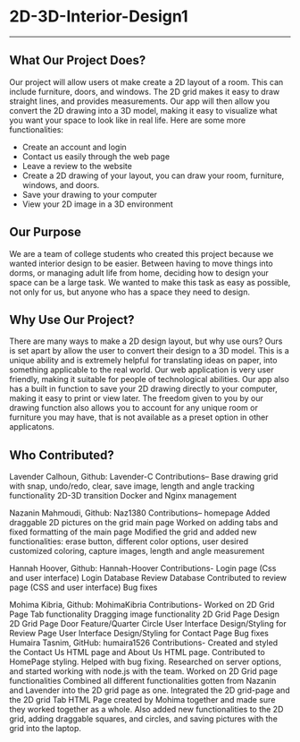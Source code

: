 # 2D-3D-Interior-Design1
-----
## What Our Project Does?
Our project will allow users ot make create a 2D layout of a room. This can include furniture, doors, and windows. The 2D grid makes it easy to draw straight lines, and provides measurements. Our app will then allow you convert the 2D drawing into a 3D model, making it easy to visualize what you want your space to look like in real life. Here are some more functionalities:
- Create an account and login
- Contact us easily through the web page
- Leave a review to the website
- Create a 2D drawing of your layout, you can draw your room, furniture, windows, and doors.
- Save your drawing to your computer
- View your 2D image in a 3D environment

## Our Purpose 
We are a team of college students who created this project because we wanted interior design to be easier. Between having to move things into dorms, or managing adult life from home, deciding how to design your space can be a large task. We wanted to make this task as easy as possible, not only for us, but anyone who has a space they need to design.
      
## Why Use Our Project?
There are many ways to make a 2D design layout, but why use ours? Ours is set apart by allow the user to convert their design to a 3D model. This is a unique ability and is extremely helpful for translating ideas on paper, into something applicable to the real world. Our web application is very user friendly, making it suitable for people of technological abilities. Our app also has a built in function to save your 2D drawing directly to your computer, making it easy to print or view later. The freedom given to you by our drawing function also allows you to account for any unique room or furniture you may have, that is not available as a preset option in other applicatons.

## Who Contributed?
Lavender Calhoun, Github: Lavender-C
Contributions–
Base drawing grid with snap, undo/redo, clear, save image, length and angle tracking functionality
2D-3D transition
Docker and Nginx management

Nazanin Mahmoudi, Github: Naz1380
Contributions–
homepage
Added draggable 2D pictures on the grid main page
Worked on adding tabs and fixed formatting of the main page
Modified the grid and added new functionalities: erase button, different color options, user desired customized coloring, capture images, length and angle measurement

Hannah Hoover, Github: Hannah-Hoover
Contributions-
Login page (Css and user interface)
Login Database
Review Database
Contributed to review page (CSS and user interface) 
Bug fixes

Mohima Kibria, Github: MohimaKibria
Contributions-
Worked on 2D Grid Page Tab functionality 
Dragging image functionality 
2D Grid Page Design 
2D Grid Page Door Feature/Quarter Circle
User Interface Design/Styling for Review Page 
User Interface Design/Styling for Contact Page 
Bug fixes
Humaira Tasnim, GitHub: humaira1526
Contributions-
Created and styled the Contact Us HTML page and About Us HTML page.
Contributed to HomePage styling. 
Helped with bug fixing.
Researched on server options, and started working with node.js with the team.
Worked on 2D Grid page functionalities
Combined all different functionalities gotten from Nazanin and Lavender into the 2D grid page as one.
Integrated the 2D grid-page and the 2D grid Tab HTML Page created by Mohima together and made sure they worked together as a whole.
Also added new functionalities to the 2D grid, adding draggable squares, and circles, and saving pictures with the grid into the laptop. 

